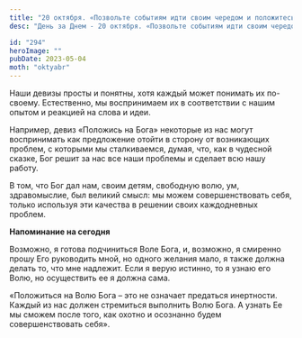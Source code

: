```yaml
---
title: "20 октября. «Позвольте событиям идти своим чередом и положитесь на Бога»"
desc: "День за Днем - 20 октября. «Позвольте событиям идти своим чередом и положитесь на Бога»"

id: "294"
heroImage: ""
pubDate: 2023-05-04
moth: "oktyabr"
---
```


Наши девизы просты и понятны, хотя каждый может понимать их по-своему.
Естественно, мы воспринимаем их в соответствии с нашим опытом и реакцией на
слова и идеи.

Например, девиз «Положись на Бога» некоторые из нас могут воспринимать как
предложение отойти в сторону от возникающих проблем, с которыми мы
сталкиваемся, думая, что, как в чудесной сказке, Бог решит за нас все наши
проблемы и сделает всю нашу работу.

В том, что Бог дал нам, своим детям, свободную волю, ум, здравомыслие, был
великий смысл: мы можем совершенствовать себя, только используя эти качества в
решении своих каждодневных проблем.

**Напоминание на сегодня**

Возможно, я готова подчиниться Воле Бога, и, возможно, я смиренно прошу Его
руководить мной, но одного желания мало, я также должна делать то, что мне
надлежит. Если я верую истинно, то я узнаю его Волю, но осуществить ее я
должна сама.

«Положиться на Волю Бога – это не означает предаться инертности. Каждый из нас
должен стремиться выполнить Волю Бога. А узнать Ее мы сможем после того, как
охотно и осознанно будем совершенствовать себя».
